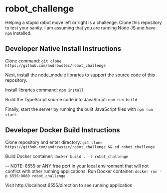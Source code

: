 # robot_challenge

Helping a stupid robot move left or right is a challenge. Clone this repository to test your sanity. I am assuming that you are running Node JS and have `npm` installed.

## Developer Native Install Instructions

Clone command: `git clone https://github.com/andrewstec/robot_challenge`

Next, install the node_module libraries to support the source code of this repository.

Install libraries command: `npm install`

Build the TypeScript source code into JavaScript: `npm run build`.

Finally, start the server by running the built JavaScript files with `npm run start`.

## Developer Docker Build Instructions

Clone repository and enter directory: `git clone https://github.com/andrewstec/robot_challenge && cd robot_challenge`

Build Docker container: `docker build . -t robot_challenge`

-- NOTE: 6555 or ANY free port in your local environment that will not conflict with other running applications.
Run Docker container: `docker run -p 6555:8080 robot_challenge`

Visit http://localhost:6555/direction to see running application
